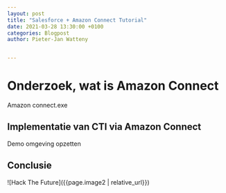 ```yaml
---
layout: post
title: "Salesforce + Amazon Connect Tutorial"
date: 2021-03-28 13:30:00 +0100
categories: Blogpost
author: Pieter-Jan Watteny


---
```



# Onderzoek, wat is Amazon Connect
Amazon connect.exe

## Implementatie van CTI via Amazon Connect

Demo omgeving opzetten

## Conclusie










![Hack The Future]({{page.image2 | relative_url}})
